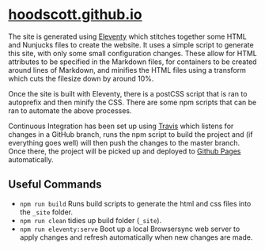 # [hoodscott.github.io](http://hoodscott.github.io)

The site is generated using [Eleventy](https://www.11ty.dev/) which stitches together some HTML and Nunjucks files to create the website. It uses a simple script to generate this site, with only some small configuration changes. These allow for HTML attributes to be specified in the Markdown files, for containers to be created around lines of Markdown, and minifies the HTML files using a transform which cuts the filesize down by around 10%.

Once the site is built with Eleventy, there is a postCSS script that is ran to autoprefix and then minify the CSS. There are some npm scripts that can be ran to automate the above processes.

Continuous Integration has been set up using [Travis](https://travis-ci.org/) which listens for changes in a GitHub branch, runs the npm script to build the project and (if everything goes well) will then push the changes to the master branch. Once there, the project will be picked up and deployed to [Github Pages](https://pages.github.com/) automatically.

## Useful Commands

- `npm run build` Runs build scripts to generate the html and css files into the `_site` folder.
- `npm run clean` tidies up build folder (`_site`).
- `npm run eleventy:serve` Boot up a local Browsersync web server to apply changes and refresh automatically when new changes are made.
